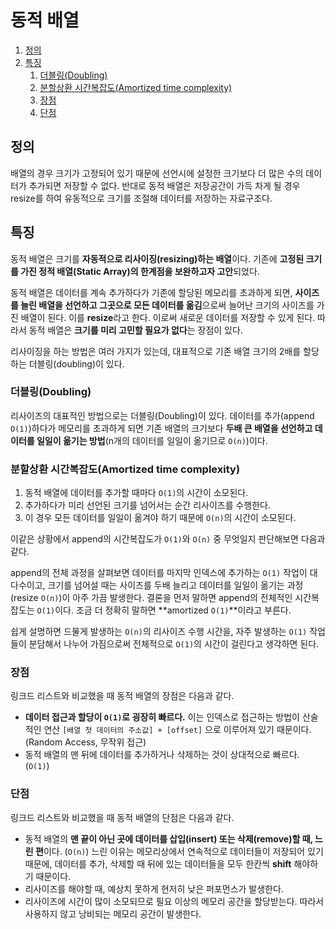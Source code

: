# 동적 배열

1. [정의](#정의)
2. [특징](#특징)
   1. [더블링(Doubling)](#더블링doubling)
   2. [분할상환 시간복잡도(Amortized time complexity)](#분할상환-시간복잡도amortized-time-complexity)
   3. [장점](#장점)
   4. [단점](#단점)

## 정의

배열의 경우 크기가 고정되어 있기 때문에 선언시에 설정한 크기보다 더 많은 수의 데이터가 추가되면 저장할 수 없다. 반대로 동적 배열은 저장공간이 가득 차게 될 경우 resize를 하여 유동적으로 크기를 조절해 데이터를 저장하는 자료구조다.

## 특징

동적 배열은 크기를 **자동적으로 리사이징(resizing)하는 배열**이다. 기존에 **고정된 크기를 가진 정적 배열(Static Array)의 한계점을 보완하고자 고안**되었다.

동적 배열은 데이터를 계속 추가하다가 기존에 할당된 메모리를 초과하게 되면, **사이즈를 늘린 배열을 선언하고 그곳으로 모든 데이터를 옮김**으로써 늘어난 크기의 사이즈를 가진 배열이 된다. 이를 **resize**라고 한다. 이로써 새로운 데이터를 저장할 수 있게 된다. 따라서 동적 배열은 **크기를 미리 고민할 필요가 없다**는 장점이 있다.

리사이징을 하는 방법은 여러 가지가 있는데, 대표적으로 기존 배열 크기의 2배를 할당하는 더블링(doubling)이 있다.

### 더블링(Doubling)

리사이즈의 대표적인 방법으로는 더블링(Doubling)이 있다. 데이터를 추가(append `O(1)`)하다가 메모리를 초과하게 되면 기존 배열의 크기보다 **두배 큰 배열을 선언하고 데이터를 일일이 옮기는 방법**(n개의 데이터를 일일이 옮기므로 `O(n)`)이다.

### 분할상환 시간복잡도(Amortized time complexity)

1. 동적 배열에 데이터를 추가할 때마다 `O(1)`의 시간이 소모된다.
2. 추가하다가 미리 선언된 크기를 넘어서는 순간 리사이즈를 수행한다.
3. 이 경우 모든 데이터를 일일이 옮겨야 하기 때문에 `O(n)`의 시간이 소모된다.

이같은 상황에서 append의 시간복잡도가 `O(1)`와 `O(n)` 중 무엇일지 판단해보면 다음과 같다.

append의 전체 과정을 살펴보면 데이터를 마지막 인덱스에 추가하는 `O(1)` 작업이 대다수이고, 크기를 넘어설 때는 사이즈를 두배 늘리고 데이터를 일일이 옮기는 과정(resize `O(n)`)이 아주 가끔 발생한다. 결론을 먼저 말하면 append의 전체적인 시간복잡도는 `O(1)`이다. 조금 더 정확히 말하면 **amortized `O(1)`**이라고 부른다.

쉽게 설명하면 드물게 발생하는 `O(n)`의 리사이즈 수행 시간을, 자주 발생하는 `O(1)` 작업들이 분담해서 나누어 가짐으로써 전체적으로 `O(1)`의 시간이 걸린다고 생각하면 된다.

### 장점

링크드 리스트와 비교했을 때 동적 배열의 장점은 다음과 같다.

- **데이터 접근과 할당이 `O(1)`로 굉장히 빠르다.** 이는 인덱스로 접근하는 방법이 산술적인 연산 `[배열 첫 데이터의 주소값] + [offset]` 으로 이루어져 있기 때문이다. (Random Access, 무작위 접근)
- 동적 배열의 맨 뒤에 데이터를 추가하거나 삭제하는 것이 상대적으로 빠르다. (`O(1)`)

### 단점

링크드 리스트와 비교했을 때 동적 배열의 단점은 다음과 같다.

- 동적 배열의 **맨 끝이 아닌 곳에 데이터를 삽입(insert) 또는 삭제(remove)할 때, 느린 편**이다. (`O(n)`) 느린 이유는 메모리상에서 연속적으로 데이터들이 저장되어 있기 때문에, 데이터를 추가, 삭제할 때 뒤에 있는 데이터들을 모두 한칸씩 **shift** 해야하기 때문이다.
- 리사이즈를 해야할 때, 예상치 못하게 현저히 낮은 퍼포먼스가 발생한다.
- 리사이즈에 시간이 많이 소모되므로 필요 이상의 메모리 공간을 할당받는다. 따라서 사용하지 않고 낭비되는 메모리 공간이 발생한다.
